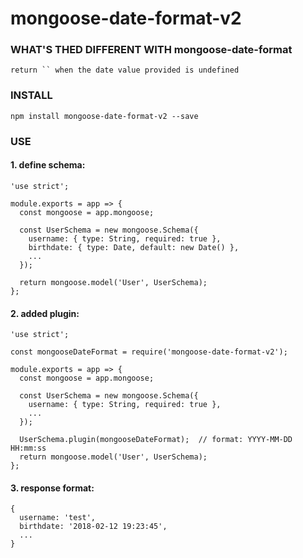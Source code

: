 # mongoose-date-format-v2

### WHAT'S THED DIFFERENT WITH mongoose-date-format
```
return `` when the date value provided is undefined 
```

### INSTALL
```
npm install mongoose-date-format-v2 --save
```

### USE

#### 1. define schema:
```
'use strict';

module.exports = app => {
  const mongoose = app.mongoose;

  const UserSchema = new mongoose.Schema({
    username: { type: String, required: true },
    birthdate: { type: Date, default: new Date() },
    ...
  });

  return mongoose.model('User', UserSchema);
};

```
#### 2. added plugin:
```
'use strict';

const mongooseDateFormat = require('mongoose-date-format-v2');

module.exports = app => {
  const mongoose = app.mongoose;

  const UserSchema = new mongoose.Schema({
    username: { type: String, required: true },
    ...
  });
  
  UserSchema.plugin(mongooseDateFormat);  // format: YYYY-MM-DD HH:mm:ss
  return mongoose.model('User', UserSchema);
};
```

#### 3. response format:
```
{
  username: 'test',
  birthdate: '2018-02-12 19:23:45',
  ...
}
```
